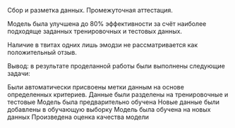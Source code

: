 Сбор и разметка данных. Промежуточная аттестация.

Модель была улучшена до 80% эффективности за счёт наиболее подходяще заданных тренировочных и тестовых данных.

Наличие в твитах одних лишь эмодзи не рассматривается как положительный отзыв.

Вывод: в результате проделанной работы были выполнены следующие задачи:

Были автоматически присвоены метки данным на основе определенных критериев.
Данные были разделены на тренировочные и тестовые
Модель была предварительно обучена
Новые данные были добавлены в обучающую выборку
Модель была обучена на новых данных
Произведена оценка качества модели
